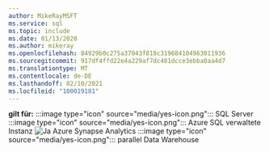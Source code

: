 ```yaml
---
author: MikeRayMSFT
ms.service: sql
ms.topic: include
ms.date: 01/13/2020
ms.author: mikeray
ms.openlocfilehash: 84929b0c275a37043f810c319684104963011936
ms.sourcegitcommit: 917df4ffd22e4a229af7dc481dcce3ebba0aa4d7
ms.translationtype: MT
ms.contentlocale: de-DE
ms.lasthandoff: 02/10/2021
ms.locfileid: "100019181"
---
```

<Token>**gilt für:** :::image type="icon" source="media/yes-icon.png"::: SQL Server :::image type="icon" source="media/yes-icon.png"::: Azure SQL verwaltete Instanz ![ Ja ](media/yes-icon.png) Azure Synapse Analytics :::image type="icon" source="media/yes-icon.png"::: parallel Data Warehouse</Token>
